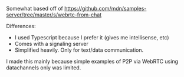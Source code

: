 Somewhat based off of https://github.com/mdn/samples-server/tree/master/s/webrtc-from-chat

Differences:
- I used Typescript because I prefer it (gives me intellisense, etc)
- Comes with a signaling server
- Simplified heavily. Only for text/data communication. 

I made this mainly because simple examples of P2P via WebRTC using datachannels only was limited.